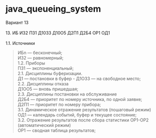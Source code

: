 # java_queueing_system<br/>
Вариант 13<br/>
<br/>
13. ИБ ИЗ2 ПЗ1 Д10З3 Д10О5 Д2П1 Д2Б4 ОР1 ОД1<br/>
<br/>
1.1. Источники<br/>
> ИБn — бесконечный;<br/>
> ИЗ2 — равномерный;<br/>
1.2. Приборы<br/>
>ПЗ1 — экспоненциальный;<br/>
2.1. Дисциплины буферизации.<br/>
> Д1 — постановки в буфер - Д1ОЗ3 — на свободное место;<br/>
2.2. Дисциплины отказа<br/>
> Д1ОО5 — вновь пришедшая;<br/>
2.3. Дисциплины постановки на обслуживание<br/>
> Д2Б4 — приоритет по номеру источника, по одной заявке;<br/>
> Д2П1 — приоритет по номеру прибора;<br/>
3.1. Динамическое отражение результатов (пошаговый режим)<br/>
> ОД1 — календарь событий, буфер и текущее состояние;<br/>
3.2. Отражение результатов после сбора статистики ОР1-ОР2 (автоматический режим)<br/>
> ОР1 — сводная таблица результатов;<br/>
